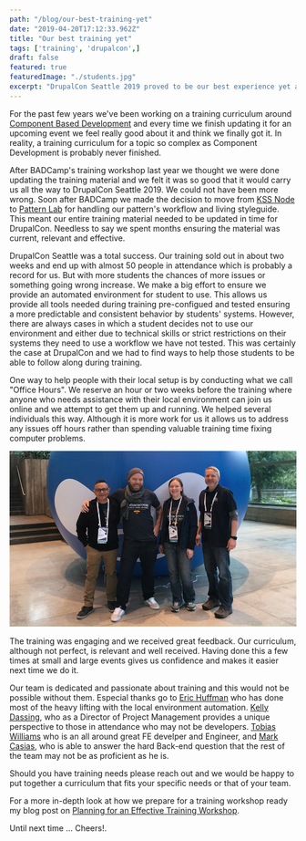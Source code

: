 ```yaml
---
path: "/blog/our-best-training-yet"
date: "2019-04-20T17:12:33.962Z"
title: "Our best training yet"
tags: ['training', 'drupalcon',]
draft: false
featured: true
featuredImage: "./students.jpg"
excerpt: "DrupalCon Seattle 2019 proved to be our best experience yet at conducting a training workshop and would like to share the good and bad with you."
---
```


For the past few years we've been working on a training curriculum around [Component Based Development](https://events.drupal.org/seattle2019/training/component-based-development) and every time we finish updating it for an upcoming event we feel really good about it and think we finally got it.  In reality, a training curriculum for a topic so complex as Component Development is probably never finished.

After BADCamp's training workshop last year we thought we were done updating the training material and we felt it was so good that it would carry us all the way to DrupalCon Seattle 2019.  We could not have been more wrong.  Soon after BADCamp we made the decision to move from [KSS Node](https://github.com/kss-node/kss-node) to [Pattern Lab](https://patternlab.io/) for handling our pattern's workflow and living styleguide. This meant our entire training material needed to be updated in time for DrupalCon.  Needless to say we spent months ensuring the material was current, relevant and effective.

DrupalCon Seattle was a total success.  Our training sold out in about two weeks and end up with almost 50 people in attendance which is probably a record for us.  But with more students the chances of more issues or something going wrong increase.  We make a big effort to ensure we provide an automated environment for student to use.  This allows us provide all tools needed during training pre-configued and tested ensuring a more predictable and consistent behavior by students' systems.  However, there are always cases in which a student decides not to use our environment and either due to technical skills or strict restrictions on their systems they need to use a workflow we have not tested.
This was certainly the case at DrupalCon and we had to find ways to help those students to be able to follow along during training.

One way to help people with their local setup is by conducting what we call "Office Hours".  We reserve an hour or two weeks before the training where anyone who needs assistance with their local environment can join us online and we attempt to get them up and running.  We helped several individuals this way.  Although it is more work for us it allows us to address any issues off hours rather than spending valuable training time fixing computer problems.



<img src="./team.jpg" alt="Training team" />

The training was engaging and we received great feedback. Our curriculum, although not perfect, is relevant and well received.  Having done this a few times at small and large events gives us confidence and makes it easier next time we do it.

Our team is dedicated and passionate about training and this would not be possible without them.  Especial thanks go to [Eric Huffman](https://www.mediacurrent.com/who-we-are/team/eric-huffman/) who has done most of the heavy lifting with the local environment automation.  [Kelly Dassing](https://www.mediacurrent.com/who-we-are/team/kelly-dassing/), who as a Director of Project Management provides a unique perspective to those in attendance who may not be developers. [Tobias Williams](https://www.mediacurrent.com/who-we-are/team/tobias-williams/) who is an all around great FE develper and Engineer, and [Mark Casias](https://www.mediacurrent.com/who-we-are/team/mark-casias/), who is able to answer the hard Back-end question that the rest of the team may not be as proficient as he is.

Should you have training needs please reach out and we would be happy to put together a curriculum that fits your specific needs or that of your team.

For a more in-depth look at how we prepare for a training workshop ready my blog post on [Planning for an Effective Training Workshop](https://www.mediacurrent.com/blog/planning-effective-training/).

Until next time ... Cheers!.
